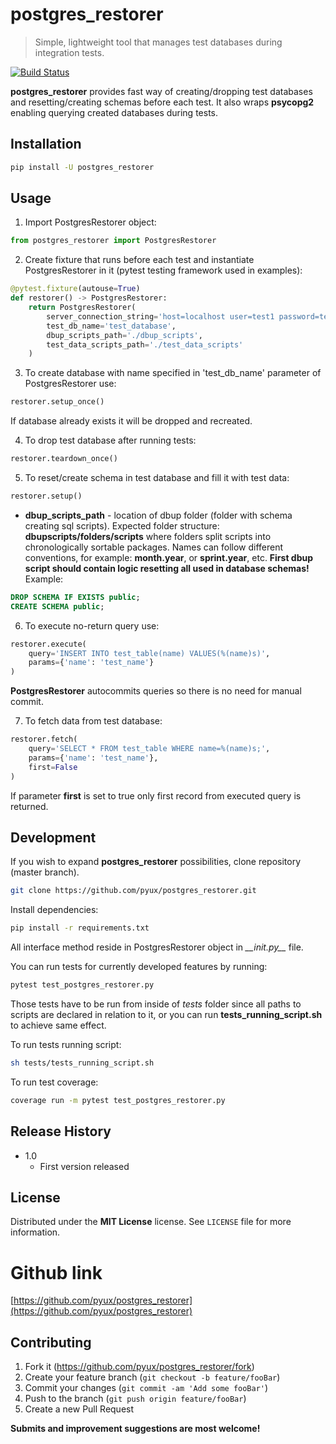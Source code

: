 # postgres_restorer
> Simple, lightweight tool that manages test databases during integration tests.
>
[![Build Status](https://travis-ci.com/pyux/postgres_restorer.svg?branch=master)](https://travis-ci.com/pyux/postgres_restorer)



**postgres_restorer** provides fast way of creating/dropping test
 databases and resetting/creating schemas before each test. It also
 wraps **psycopg2** enabling querying created databases during tests.

## Installation

```sh
pip install -U postgres_restorer
```

## Usage

1. Import PostgresRestorer object:
 ```python
 from postgres_restorer import PostgresRestorer
 ```

2. Create fixture that runs before each test and instantiate PostgresRestorer in it (pytest testing framework used in examples):
```python
@pytest.fixture(autouse=True)
def restorer() -> PostgresRestorer:
    return PostgresRestorer(
        server_connection_string='host=localhost user=test1 password=test1 ',
        test_db_name='test_database',
        dbup_scripts_path='./dbup_scripts',
        test_data_scripts_path='./test_data_scripts'
    )
```

3. To create database with name specified in 'test_db_name' parameter of PostgresRestorer use:
```python
restorer.setup_once()
```
If database already exists it will be dropped and recreated.

4. To drop test database after running tests:
```python
restorer.teardown_once()
```

5. To reset/create schema in test database and fill it with test data:
```python
restorer.setup()
```
- **dbup_scripts_path** - location of dbup folder (folder with schema creating sql scripts). Expected folder structure: **dbupscripts/folders/scripts** where folders split scripts into chronologically sortable packages. Names can follow different conventions, for example: **month.year**, or **sprint.year**, etc. **First dbup script should contain logic resetting all used in database schemas!** Example:
```sql
DROP SCHEMA IF EXISTS public;
CREATE SCHEMA public;
```

6. To execute no-return query use:
```python
restorer.execute(
    query='INSERT INTO test_table(name) VALUES(%(name)s)',
    params={'name': 'test_name'}
)
```
**PostgresRestorer** autocommits queries so there is no need for manual commit.

7. To fetch data from test database:
```python
restorer.fetch(
    query='SELECT * FROM test_table WHERE name=%(name)s;',
    params={'name': 'test_name'},
    first=False
)
```
If parameter **first** is set to true only first record from executed query is returned.


## Development
If you wish to expand **postgres_restorer** possibilities, clone repository (master branch).
```sh
git clone https://github.com/pyux/postgres_restorer.git
```

Install dependencies:
```sh
pip install -r requirements.txt
```

All interface method reside in PostgresRestorer object in *\_\_init.py\_\_* file.

You can run tests for currently developed features by running:
```sh
pytest test_postgres_restorer.py 
```
Those tests have to be run from inside of *tests* folder since all paths to scripts are declared in relation to it, or you can run **tests_running_script.sh** to achieve same effect.

To run tests running script:
```sh
sh tests/tests_running_script.sh  
```

To run test coverage:
```sh
coverage run -m pytest test_postgres_restorer.py
```

## Release History

* 1.0
    * First version released


## License
Distributed under the **MIT License** license. See ``LICENSE`` file for more information.

# Github link
[https://github.com/pyux/postgres_restorer](https://github.com/pyux/postgres_restorer)

## Contributing

1. Fork it (<https://github.com/pyux/postgres_restorer/fork>)
2. Create your feature branch (`git checkout -b feature/fooBar`)
3. Commit your changes (`git commit -am 'Add some fooBar'`)
4. Push to the branch (`git push origin feature/fooBar`)
5. Create a new Pull Request

**Submits and improvement suggestions are most welcome!**